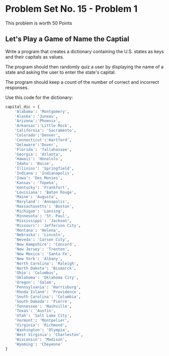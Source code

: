 # Problem Set No. 15 - Problem 1

This problem is worth 50 Points

## Let's Play a Game of Name the Captial

Write a program that creates a dictionary containing the U.S. states as keys and their capitals as values.

The program should then randomly quiz a user by displaying the name of a state and asking the user to enter the state's capital.

The program should keep a count of the number of correct and incorrect responses.

Use this code for the dictionary:

```python
capital_dic = {
    'Alabama': 'Montgomery',
    'Alaska': 'Juneau',
    'Arizona':'Phoenix',
    'Arkansas':'Little Rock',
    'California': 'Sacramento',
    'Colorado':'Denver',
    'Connecticut':'Hartford',
    'Delaware':'Dover',
    'Florida': 'Tallahassee',
    'Georgia': 'Atlanta',
    'Hawaii': 'Honolulu',
    'Idaho': 'Boise',
    'Illinios': 'Springfield',
    'Indiana': 'Indianapolis',
    'Iowa': 'Des Monies',
    'Kansas': 'Topeka',
    'Kentucky': 'Frankfort',
    'Louisiana': 'Baton Rouge',
    'Maine': 'Augusta',
    'Maryland': 'Annapolis',
    'Massachusetts': 'Boston',
    'Michigan': 'Lansing',
    'Minnesota': 'St. Paul',
    'Mississippi': 'Jackson',
    'Missouri': 'Jefferson City',
    'Montana': 'Helena',
    'Nebraska': 'Lincoln',
    'Neveda': 'Carson City',
    'New Hampshire': 'Concord',
    'New Jersey': 'Trenton',
    'New Mexico': 'Santa Fe',
    'New York': 'Albany',
    'North Carolina': 'Raleigh',
    'North Dakota': 'Bismarck',
    'Ohio': 'Columbus',
    'Oklahoma': 'Oklahoma City',
    'Oregon': 'Salem',
    'Pennsylvania': 'Harrisburg',
    'Rhoda Island': 'Providence',
    'South Carolina': 'Columbia',
    'South Dakoda': 'Pierre',
    'Tennessee': 'Nashville',
    'Texas': 'Austin',
    'Utah': 'Salt Lake City',
    'Vermont': 'Montpelier',
    'Virginia': 'Richmond',
    'Washington': 'Olympia',
    'West Virginia': 'Charleston',
    'Wisconsin': 'Madison',
    'Wyoming': 'Cheyenne'  
}
```
